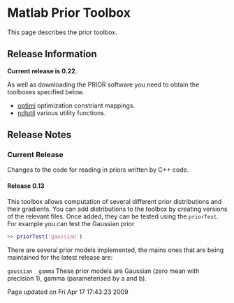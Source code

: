 
Matlab Prior Toolbox
====================

This page describes the prior toolbox.

Release Information
-------------------

**Current release is 0.22**.

As well as downloading the PRIOR software you need to obtain the toolboxes specified below. 

- [optimi](https://github.com/SheffieldML/optimi) optimization constriant mappings.
- [ndlutil](https://github.com/SheffieldML/ndlutil) various utility functions.

Release Notes
-------------

### Current Release

Changes to the code for reading in priors written by C++ code.

#### Release 0.13

This toolbox allows computation of several different prior distributions and their gradients. You can add distributions to the toolbox by creating versions of the relevant files. Once added, they can be tested using the `priorTest`. For example you can test the Gaussian prior

```matlab
>> priorTest('gaussian')
```

There are several prior models implemented, the mains ones that are being maintained for the latest release are:

`gaussian  gamma` These prior models are Gaussian (zero mean with precision 1), gamma (parameterised by a and b).

Page updated on Fri Apr 17 17:43:23 2009
